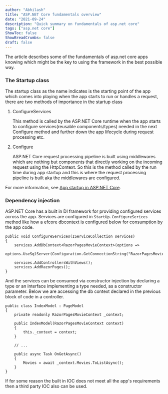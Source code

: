 ```yaml
---
author: "Abhilash"
title: "ASP.NET Core fundamentals overview"
date: "2021-09-24"
description: "Quick summary on fundamentals of asp.net core"
tags: ["asp.net core"]
ShowToc: false
ShowBreadCrumbs: false
draft: false
---
```


The article describes some of the fundamentals of asp.net core apps knowing which might be the key to using the framework in the best possible way.

### The Startup class
The startup class as the name indicates is the starting point of the app which comes into playing when the app starts to run or handles a request, there are two methods of importance in the startup class
1. ConfigureServices
   
   This method is called by the ASP.NET Core runtime when the app starts to configure services(reusable components/types) needed in the next Configure method and further down the app lifecycle during request processing etc.

2. Configure

    ASP.NET Core request processing pipeline is built using middlewares which are nothing but components that directly working on the incoming request using the HttpContext. So this is the method called by the run time during app startup and this is where the request processing pipeline is built aka the middlewares are configured.

For more information, see [App startup in ASP.NET Core]().

### Dependency injection
ASP.NET Core has a built in DI framework for providing configured services across the  app. Services are configured in `StartUp.ConfigureSerices` method like how a efcore dbcontext is configured below for consumption by the app code.

```
public void ConfigureServices(IServiceCollection services)
{
    services.AddDbContext<RazorPagesMovieContext>(options => 
    options.UseSqlServer(Configuration.GetConnectionString("RazorPagesMovieContext")));

    services.AddControllersWithViews();
    services.AddRazorPages();
}
```
And the services can be consumed via constructor injection by declaring a type or an interface implementing a type needed, as a constructor parameter. Below we are accessing the db context declared in the previous block of code in a controller.

```
public class IndexModel : PageModel
{
    private readonly RazorPagesMovieContext _context;

    public IndexModel(RazorPagesMovieContext context)
    {
        this._context = context;
    }

    // ...

    public async Task OnGetAsync()
    {
        Movies = await _context.Movies.ToListAsync();
    }
}
```

If for some reason the built in IOC does not meet all the app's requirements then a third party IOC also can be used.
